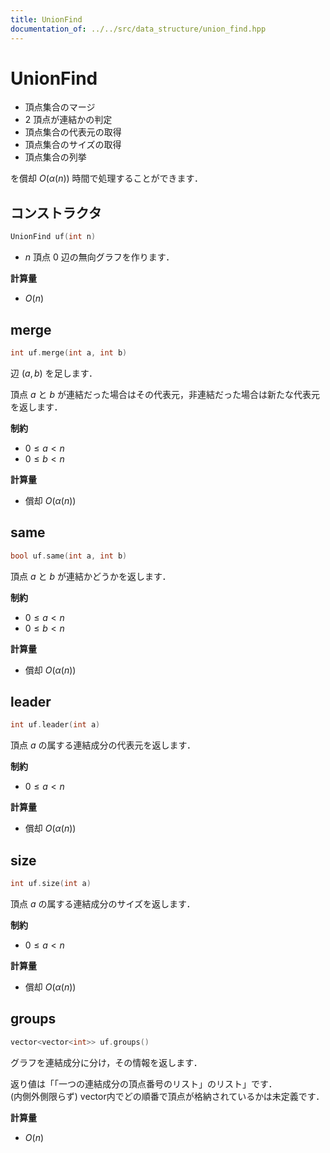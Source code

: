 ```yaml
---
title: UnionFind
documentation_of: ../../src/data_structure/union_find.hpp
---
```


# UnionFind

- 頂点集合のマージ
- $2$ 頂点が連結かの判定
- 頂点集合の代表元の取得
- 頂点集合のサイズの取得
- 頂点集合の列挙

を償却 $O(\alpha(n))$ 時間で処理することができます．

## コンストラクタ

```cpp
UnionFind uf(int n)
```

- $n$ 頂点 $0$ 辺の無向グラフを作ります．

**計算量**

- $O(n)$

## merge

```cpp
int uf.merge(int a, int b)
```

辺 $(a, b)$ を足します．

頂点 $a$ と $b$ が連結だった場合はその代表元，非連結だった場合は新たな代表元を返します．

**制約**

- $0 \leq a < n$
- $0 \leq b < n$

**計算量**

- 償却 $O(\alpha(n))$

## same

```cpp
bool uf.same(int a, int b)
```

頂点 $a$ と $b$ が連結かどうかを返します．

**制約**

- $0 \leq a < n$
- $0 \leq b < n$

**計算量**

- 償却 $O(\alpha(n))$

## leader

```cpp
int uf.leader(int a)
```

頂点 $a$ の属する連結成分の代表元を返します．

**制約**

- $0 \leq a < n$

**計算量**

- 償却 $O(\alpha(n))$

## size

```cpp
int uf.size(int a)
```

頂点 $a$ の属する連結成分のサイズを返します．

**制約**

- $0 \leq a < n$

**計算量**

- 償却 $O(\alpha(n))$

## groups

```cpp
vector<vector<int>> uf.groups()
```

グラフを連結成分に分け，その情報を返します．

返り値は「「一つの連結成分の頂点番号のリスト」のリスト」です．<br>
(内側外側限らず) vector内でどの順番で頂点が格納されているかは未定義です．

**計算量**

- $O(n)$